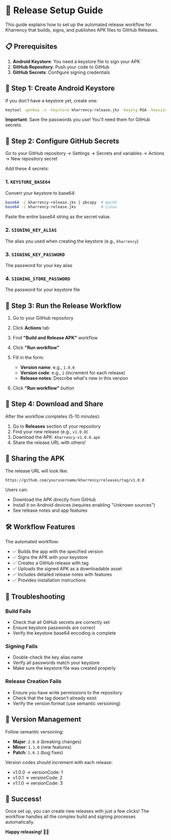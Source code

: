 # 🚀 Release Setup Guide

This guide explains how to set up the automated release workflow for Kharrency that builds, signs, and publishes APK files to GitHub Releases.

## 📋 Prerequisites

1. **Android Keystore**: You need a keystore file to sign your APK
2. **GitHub Repository**: Push your code to GitHub
3. **GitHub Secrets**: Configure signing credentials

## 🔐 Step 1: Create Android Keystore

If you don't have a keystore yet, create one:

```bash
keytool -genkey -v -keystore kharrency-release.jks -keyalg RSA -keysize 2048 -validity 10000 -alias kharrency
```

**Important**: Save the passwords you use! You'll need them for GitHub secrets.

## 🔑 Step 2: Configure GitHub Secrets

Go to your GitHub repository → Settings → Secrets and variables → Actions → New repository secret

Add these 4 secrets:

### 1. `KEYSTORE_BASE64`
Convert your keystore to base64:
```bash
base64 -i kharrency-release.jks | pbcopy  # macOS
base64 -i kharrency-release.jks           # Linux
```
Paste the entire base64 string as the secret value.

### 2. `SIGNING_KEY_ALIAS`
The alias you used when creating the keystore (e.g., `kharrency`)

### 3. `SIGNING_KEY_PASSWORD`
The password for your key alias

### 4. `SIGNING_STORE_PASSWORD`
The password for your keystore file

## 🎯 Step 3: Run the Release Workflow

1. Go to your GitHub repository
2. Click **Actions** tab
3. Find **"Build and Release APK"** workflow
4. Click **"Run workflow"**
5. Fill in the form:
   - **Version name**: e.g., `1.0.0`
   - **Version code**: e.g., `1` (increment for each release)
   - **Release notes**: Describe what's new in this version

6. Click **"Run workflow"** button

## 📱 Step 4: Download and Share

After the workflow completes (5-10 minutes):

1. Go to **Releases** section of your repository
2. Find your new release (e.g., `v1.0.0`)
3. Download the APK: `Kharrency-v1.0.0.apk`
4. Share the release URL with others!

## 🔗 Sharing the APK

The release URL will look like:
```
https://github.com/yourusername/kharrency/releases/tag/v1.0.0
```

Users can:
- Download the APK directly from GitHub
- Install it on Android devices (requires enabling "Unknown sources")
- See release notes and app features

## 🛠️ Workflow Features

The automated workflow:
- ✅ Builds the app with the specified version
- ✅ Signs the APK with your keystore
- ✅ Creates a GitHub release with tag
- ✅ Uploads the signed APK as a downloadable asset
- ✅ Includes detailed release notes with features
- ✅ Provides installation instructions

## 🔧 Troubleshooting

### Build Fails
- Check that all GitHub secrets are correctly set
- Ensure keystore passwords are correct
- Verify the keystore base64 encoding is complete

### Signing Fails
- Double-check the key alias name
- Verify all passwords match your keystore
- Make sure the keystore file was created properly

### Release Creation Fails
- Ensure you have write permissions to the repository
- Check that the tag doesn't already exist
- Verify the version format (use semantic versioning)

## 📝 Version Management

Follow semantic versioning:
- **Major**: `2.0.0` (breaking changes)
- **Minor**: `1.1.0` (new features)
- **Patch**: `1.0.1` (bug fixes)

Version codes should increment with each release:
- v1.0.0 → versionCode: 1
- v1.0.1 → versionCode: 2
- v1.1.0 → versionCode: 3

## 🎉 Success!

Once set up, you can create new releases with just a few clicks! The workflow handles all the complex build and signing processes automatically.

**Happy releasing! 🚀📱** 